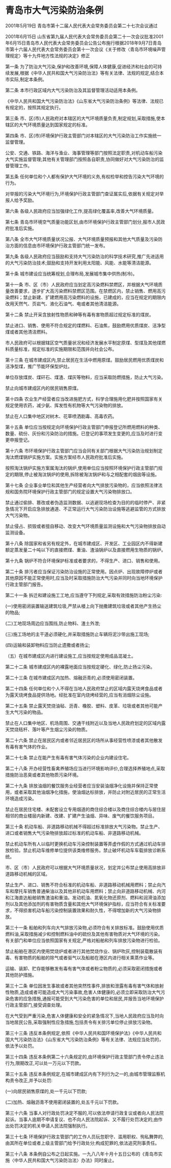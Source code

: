# 青岛市大气污染防治条例

2001年5月19日 青岛市第十二届人民代表大会常务委员会第二十七次会议通过

2001年6月15日 山东省第九届人民代表大会常务委员会第二十一次会议批准2001年6月15日青岛市人民代表大会常务委员会公告公布施行根据2018年9月7日青岛市第十六届人民代表大会常务委员会第十一次会议《关于修改〈青岛市环境噪声管理规定〉等十九件地方性法规的决定》修正



第一条 为了防治大气污染,保护和改善环境,保障人体健康,促进经济和社会的可持续发展,根据《中华人民共和国大气污染防治法》等有关法律、法规的规定,结合本市实际,制定本条例。

第二条 本市行政区域内大气污染防治及其监督管理活动适用本条例。

《中华人民共和国大气污染防治法》《山东省大气污染防治条例》等法律、法规已有规定的，按照其规定执行。

第三条 市、区(市)人民政府对本辖区的大气环境质量负责,制定规划,采取措施,使本辖区的大气环境质量达到国家规定的标准。

第四条 市、区(市)环境保护行政主管部门对本辖区的大气污染防治工作实施统一监督管理。

公安、交通、铁路、海洋与渔业、海事管理等部门按照法定职责,对机动车船污染大气实施监督管理;其他有关管理部门按照各自职责,协同做好对大气污染防治的监督管理工作。

第五条 任何单位和个人都有保护大气环境的义务,有权检举和控告污染大气环境的行为。

对举报的污染大气环境行为,环境保护行政主管部门查证属实后,依据有关规定对举报人给予奖励。

第六条 各级人民政府应当加强绿化工作,提高绿化覆盖率,改善大气环境质量。

第七条 青岛市环境空气质量功能区划,由市环境保护行政主管部门划分,报市人民政府批准后实施。

第八条 全市大气环境质量状况公报、大气环境质量预报和其他大气质量及污染防治方面的信息由市环境保护行政主管部门统一发布。

第九条 各级人民政府应当鼓励和支持大气污染防治的科学技术研究,推广先进适用的大气污染防治技术;鼓励和支持开发利用太阳能、风能、水能等清洁能源。

第十条 城市建设应当统筹规划,合理布局,发展城市集中供热(制冷)。

第十一条 市、区（市）人民政府应当划定高污染燃料禁燃区，并根据大气环境质量改善要求，逐步扩大高污染燃料禁燃区范围。在禁燃区内，禁止销售、燃用高污染燃料；禁止新建、扩建燃用高污染燃料的设施，已建成的，应当在规定的期限内改用天然气、页岩气、液化石油气、电或者其他清洁能源。

第十二条 禁止开采含放射性物质和砷等有毒有害物质超过规定标准的煤炭。

禁止进口、销售、使用不符合规定的煤燃料、石油焦，鼓励燃用优质煤炭、洁净型煤或者其他清洁燃料。

市人民政府可以根据辖区空气质量状况和经济发展水平制定原煤、型煤及其他煤燃料质量标准，规定标准的实施期限和范围并向社会公布。

第十三条 在城市建成区内,禁止居民在生活中燃用原煤。鼓励居民燃用优质煤炭和洁净型煤，推广节能环保型炉灶。

单位存放煤炭、煤矸石、煤渣、煤灰等物料，应当采取防燃措施，防止大气污染。

禁止向城市建成区内的居民销售原煤。

第十四条 农业生产经营者应当改进施肥方式，科学合理施用化肥并按照国家有关规定使用农药，减少氨、挥发性有机物等大气污染物的排放。

禁止在人口集中地区对树木、花草喷洒剧毒、高毒农药。

第十五条 单位应当按规定向环境保护行政主管部门申报登记所燃用燃料的种类、数量、硫份、灰份和污染防治的措施。已登记的事项发生变更的,应当及时进行变更申报登记。

第十六条 市环境保护行政主管部门应当会同有关部门根据大气污染防治规划制定淘汰燃煤锅炉实施方案。实施方案经市人民政府批准后实施。

按照淘汰锅炉实施方案属淘汰的锅炉,使用单位应当按照环境保护行政主管部门规定的期限,停止被淘汰锅炉的使用,拆除被淘汰锅炉和与之相配套的烟囱等设施。

第十七条 企业事业单位和其他生产经营者向大气排放污染物的，应当依照法律法规和国务院环境保护行政主管部门的规定设置大气污染物排放口。

禁止通过偷排、篡改或者伪造监测数据、以逃避现场检查为目的的临时停产、非紧急情况下开启应急排放通道、不正常运行大气污染防治设施等逃避监管的方式排放大气污染物。

禁止侵占、损毁或者擅自移动、改变大气环境质量监测设施和大气污染物排放自动监测设备。

第十八条 除国家和省另有规定外，在城市建成区、开发区、工业园区内不得新建额定蒸发量二十吨以下的直接燃煤、重油、渣油锅炉以及直接燃用生物质的锅炉。

第十九条 锅炉不符合环境保护标准或者要求的，不得生产、进口、销售和使用。

第二十条 排污者应当保证污染防治设施的正常使用。因点炉、出现故障停炉或者其他原因不能正常使用时,应当及时采取措施防治大气污染并同时向当地环境保护行政主管部门报告。

第二十一条 拆迁和建设施工工地,应当遵守下列规定,采取有效措施防治粉尘污染:

(一)使用密闭装置输送建筑垃圾,严禁从楼上向下抛撒建筑垃圾或者其他产生扬尘的物品;

(二)工地现场周边应当围挡,防止物料、渣土外泄;

(三)施工场地的主干道必须硬化,并采取措施防止车辆将泥沙带出施工现场;

(四)运输和装卸物料应当防止遗撒或者扬尘;

（五）在城市建成区内进行建设施工,应当按规定使用成品混凝土。

第二十二条 城市建成区内的裸露地面应当按规定硬化、绿化,防止扬尘污染。

第二十三条 在城市建成区内加热、熔融沥青的,必须使用密闭装置。

第二十四条 任何单位和个人不得在当地人民政府禁止的区域内露天烧烤食品或者为露天烧烤食品提供场地。经批准在室内烧烤经营的,应当有消烟除尘设施。

第二十五条 禁止露天焚烧油毡、沥青、橡胶、塑料、皮革、垃圾或者其他可能产生大气污染的物品。

禁止在人口集中地区、机场周围、交通干线附近以及当地人民政府划定的区域内露天焚烧秸杆、落叶等产生烟尘污染的物质。

第二十六条 禁止在居民区内或者邻近居民区的场所从事经营性喷漆或者其他散发有毒有害气体的作业。

第二十七条 禁止在能产生有毒有害气体污染的企业内建设住宅。

第二十八条 开办经营性畜禽养殖场应当进行环境影响评价,合理选择养殖地点,采取措施防治恶臭或者其他物质污染环境。

第二十九条 排放油烟的餐饮服务业经营者应当安装油烟净化设施并保持正常使用，或者采取其他油烟净化措施，使油烟达标排放，并防止对附近居民的正常生活环境造成污染。

禁止在居民住宅楼、未配套设立专用烟道的商住综合楼以及商住综合楼内与居住层相邻的商业楼层内新建、改建、扩建产生油烟、异味、废气的餐饮服务项目。

第三十条 机动车船、非道路移动机械不得超过标准排放大气污染物。禁止生产、进口或者销售大气污染物排放超过标准的机动车船、非道路移动机械。

禁止机动车所有人以临时更换机动车污染控制装置等弄虚作假的方式通过机动车排放检验。禁止机动车维修单位提供该类维修服务。禁止破坏机动车车载排放诊断系统。

市、区（市）人民政府可以根据大气环境质量状况，划定并公布禁止使用高排放非道路移动机械的区域。

禁止生产、进口、销售不符合标准的机动车船、非道路移动机械用燃料；禁止向汽车和摩托车销售普通柴油以及其他非机动车用燃料；禁止向非道路移动机械、内河和江海直达船舶销售渣油和重油。发动机油、氮氧化物还原剂、燃料和润滑油添加剂以及其他添加剂的有害物质含量和其他大气环境保护指标，应当符合有关标准要求，不得损害机动车船污染控制装置效果和耐久性，不得增加新的大气污染物排放。

第三十一条 船舶和列车向大气排放污染物,必须符合有关排放标准。鼓励使用优质燃料油,采取措施减少和控制燃料油中的硫份及其他有害物质对大气环境的污染。有关部门和单位应当依照国家有关规定,严格对船舶和列车排放污染物进行检验。

禁止船舶在港区内使用焚烧炉或者进行其他焚烧作业、锅炉吹灰,控制装载散装有毒、有害物质的船舶的除气或者驱气以及船舶在港区内进行相关熏蒸作业等。

运输、装卸、贮存能够散发有毒有害气体或者粉尘物质的,必须采取密闭措施或者其他防护措施。

第三十二条 单位因发生事故或者其他突然性事件,排放和泄露有毒有害气体和放射性物质,造成或者可能造成大气污染事故,危害人体健康的,必须立即采取防治大气污染危害的应急措施,通报可能受到大气污染危害的单位和居民,并报告当地环境保护行政主管部门,接受调查处理。

在大气受到严重污染,危害人体健康和安全的紧急情况下,当地人民政府应当及时向当地居民公告,采取强制性应急措施,包括责令有关排污单位停止排放污染物。

第三十三条 违反本条例规定,依照《中华人民共和国环境保护法》《中华人民共和国大气污染防治法》《山东省大气污染防治条例》等有关法律、法规应当处罚的，依法予以处罚。

第三十四条 违反本条例第二十六条规定的,由环境保护行政主管部门责令停止违法行为,限期改正,可以处一万元以下罚款。

第三十五条 违反本条例规定,在城市建成区内有下列行为之一的,由城市管理监察机构责令改正,并予以处罚:

(一)向居民销售原煤的,处一千元以下罚款;

(二)加热、熔融沥青不使用密闭装置的,处五千元以下罚款。

第三十六条 当事人对行政处罚决定不服的,可以依法申请行政复议或者向人民法院起诉。当事人逾期不申请复议、也不向人民法院起诉、又不履行处罚决定的,由作出处罚决定的机关申请人民法院强制执行。

第三十七条 环境保护行政主管部门的工作人员玩忽职守、滥用职权、徇私舞弊的,由其所在单位或者上级主管部门给予行政处分;构成犯罪的,依法追究刑事责任。

第三十八条 本条例自公布之日起实施。一九八八年十月十五日公布的《青岛市实施〈中华人民共和国大气污染防治法〉办法》同时废止。
